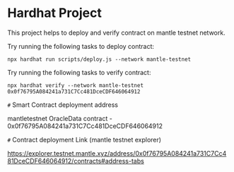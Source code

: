 # Hardhat Project

This project helps to deploy and verify contract on mantle testnet network.

Try running the following tasks to deploy contract:

```shell
npx hardhat run scripts/deploy.js --network mantle-testnet

```

Try running the following tasks to verify contract:

```shell
npx hardhat verify --network mantle-testnet 0x0f76795A084241a731C7Cc481DceCDF646064912

```

`#` Smart Contract deployment address

mantletestnet OracleData contract - 0x0f76795A084241a731C7Cc481DceCDF646064912  

`#` Contract deployment Link (mantle testnet explorer)

https://explorer.testnet.mantle.xyz/address/0x0f76795A084241a731C7Cc481DceCDF646064912/contracts#address-tabs